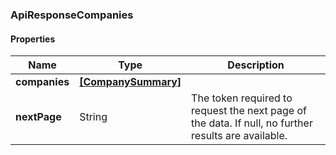 
[//]: # (CLASS:ApiResponseCompanies)

[//]: # (KIND:object)

### ApiResponseCompanies

#### Properties

[//]: # (START_DEFINITION)

Name | Type | Description
------------ | ------------- | -------------
**companies** | [**[CompanySummary]**](CompanySummary.md) |  &nbsp;
**nextPage** | String | The token required to request the next page of the data. If null, no further results are available. &nbsp;

[//]: # (END_DEFINITION)


[//]: # (CONTAINED_CLASS:CompanySummary)





